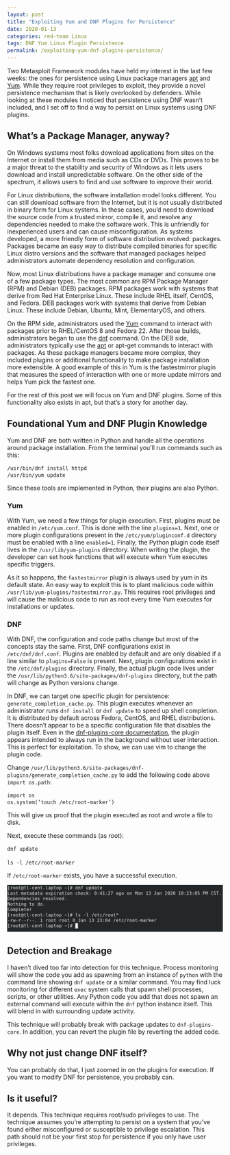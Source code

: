 ```yaml
---
layout: post
title: "Exploiting Yum and DNF Plugins for Persistence"
date: 2020-01-13
categories: red-team Linux
tags: DNF Yum Linux Plugin Persistence
permalink: /exploiting-yum-dnf-plugins-persistence/
---
```


Two Metasploit Framework modules have held my interest in the last few weeks: the ones for persistence using Linux package managers [apt](https://github.com/rapid7/metasploit-framework/blob/master/modules/exploits/linux/local/apt_package_manager_persistence.rb) and [Yum](https://github.com/rapid7/metasploit-framework/blob/master/modules/exploits/linux/local/yum_package_manager_persistence.rb). While they require root privileges to exploit, they provide a novel persistence mechanism that is likely overlooked by defenders. While looking at these modules I noticed that persistence using DNF wasn’t included, and I set off to find a way to persist on Linux systems using DNF plugins.

## What’s a Package Manager, anyway?

On Windows systems most folks download applications from sites on the Internet or install them from media such as CDs or DVDs. This proves to be a major threat to the stability and security of Windows as it lets users download and install unpredictable software. On the other side of the spectrum, it allows users to find and use software to improve their world.

For Linux distributions, the software installation model looks different. You can still download software from the Internet, but it is not usually distributed in binary form for Linux systems. In these cases, you’d need to download the source code from a trusted mirror, compile it, and resolve any dependencies needed to make the software work. This is unfriendly for inexperienced users and can cause misconfiguration. As systems developed, a more friendly form of software distribution evolved: packages. Packages became an easy way to distribute compiled binaries for specific Linux distro versions and the software that managed packages helped administrators automate dependency resolution and configuration.

Now, most Linux distributions have a package manager and consume one of a few package types. The most common are RPM Package Manager (RPM) and Debian (DEB) packages. RPM packages work with systems that derive from Red Hat Enterprise Linux. These include RHEL itself, CentOS, and Fedora. DEB packages work with systems that derive from Debian Linux. These include Debian, Ubuntu, Mint, ElementaryOS, and others. 

On the RPM side, administrators used the [Yum](http://man7.org/linux/man-pages/man8/yum.8.html) command to interact with packages prior to RHEL/CentOS 8 and Fedora 22. After those builds, administrators began to use the [dnf](https://dnf.readthedocs.io/en/latest/command_ref.html) command. On the DEB side, administrators typically use the [apt](http://manpages.ubuntu.com/manpages/eoan/man8/apt.8.html) or apt-get commands to interact with packages. As these package managers became more complex, they included plugins or additional functionality to make package installation more extensible. A good example of this in Yum is the fastestmirror plugin that measures the speed of interaction with one or more update mirrors and helps Yum pick the fastest one.

For the rest of this post we will focus on Yum and DNF plugins. Some of this functionality also exists in apt, but that’s a story for another day.

## Foundational Yum and DNF Plugin Knowledge

Yum and DNF are both written in Python and handle all the operations around package installation. From the terminal you’ll run commands such as this:

```
/usr/bin/dnf install httpd
/usr/bin/yum update
```

Since these tools are implemented in Python, their plugins are also Python. 

### Yum

With Yum, we need a few things for plugin execution. First, plugins must be enabled in `/etc/yum.conf`. This is done with the line `plugins=1`. Next, one or more plugin configurations present in the `/etc/yum/pluginconf.d` directory must be enabled with a line `enabled=1`. Finally, the Python plugin code itself lives in the `/usr/lib/yum-plugins` directory. When writing the plugin, the developer can set hook functions that will execute when Yum executes specific triggers.

As it so happens, the `fastestmirror` plugin is always used by yum in its default state. An easy way to exploit this is to plant malicious code within `/usr/lib/yum-plugins/fastestmirror.py`. This requires root privileges and will cause the malicious code to run as root every time Yum executes for installations or updates.

### DNF

With DNF, the configuration and code paths change but most of the concepts stay the same. First, DNF configurations exist in `/etc/dnf/dnf.conf`. Plugins are enabled by default and are only disabled if a line similar to `plugins=False` is present. Next, plugin configurations exist in the `/etc/dnf/plugins` directory. Finally, the actual plugin code lives under the `/usr/lib/python3.6/site-packages/dnf-plugins` directory, but the path will change as Python versions change.

In DNF, we can target one specific plugin for persistence: `generate_completion_cache.py`. This plugin executes whenever an administrator runs `dnf install` or `dnf update` to speed up shell completion. It is distributed by default across Fedora, CentOS, and RHEL distributions. There doesn’t appear to be a specific configuration file that disables the plugin itself. Even in the [dnf-plugins-core documentation](https://dnf-plugins-core.readthedocs.io/en/latest/generate_completion_cache.html), the plugin appears intended to always run in the background without user interaction. This is perfect for exploitation. To show, we can use vim to change the plugin code.

Change `/usr/lib/python3.6/site-packages/dnf-plugins/generate_completion_cache.py` to add the following code above `import os.path`:

```
import os
os.system(‘touch /etc/root-marker’)
```

This will give us proof that the plugin executed as root and wrote a file to disk. 

Next, execute these commands (as root):

```
dnf update

ls -l /etc/root-marker
```

If `/etc/root-marker` exists, you have a successful execution.

![](/assets/images/exploiting-dnf-plugins/successful-execution.png)


## Detection and Breakage

I haven’t dived too far into detection for this technique. Process monitoring will show the code you add as spawning from an instance of `python` with the command line showing `dnf update` or a similar command. You may find luck monitoring for different `exec` system calls that spawn shell processes, scripts, or other utilities. Any Python code you add that does not spawn an external command will execute within the `dnf` python instance itself. This will blend in with surrounding update activity.

This technique will probably break with package updates to `dnf-plugins-core`. In addition, you can revert the plugin file by reverting the added code.

## Why not just change DNF itself?

You can probably do that, I just zoomed in on the plugins for execution. If you want to modify DNF for persistence, you probably can.

## Is it useful?

It depends. This technique requires root/sudo privileges to use. The technique assumes you’re attempting to persist on a system that you’ve found either misconfigured or susceptible to privilege escalation. This path should not be your first stop for persistence if you only have user privileges.